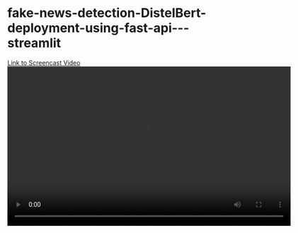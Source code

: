 # fake-news-detection-DistelBert-deployment-using-fast-api---streamlit

[Link to Screencast Video](Screencast%20from%202023-06-30%2016-22-48.mp4)
<video width="640" height="360" controls>
  <source src="Screencast%20from%202023-06-30%2016-22-48.mp4" type="video/mp4">
  Your browser does not support the video tag.
</video>
